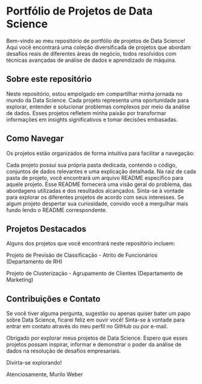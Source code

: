 # Portfólio de Projetos de Data Science
Bem-vindo ao meu repositório de portfólio de projetos de Data Science! Aqui você encontrará uma coleção diversificada de projetos que abordam desafios reais de diferentes áreas de negócio, todos resolvidos com técnicas avançadas de análise de dados e aprendizado de máquina.

## Sobre este repositório
Neste repositório, estou empolgado em compartilhar minha jornada no mundo da Data Science. Cada projeto representa uma oportunidade para explorar, entender e solucionar problemas complexos por meio da análise de dados. Esses projetos refletem minha paixão por transformar informações em insights significativos e tomar decisões embasadas.

## Como Navegar
Os projetos estão organizados de forma intuitiva para facilitar a navegação:

Cada projeto possui sua própria pasta dedicada, contendo o código, conjuntos de dados relevantes e uma explicação detalhada.
Na raiz de cada pasta de projeto, você encontrará um arquivo README específico para aquele projeto. Esse README fornecerá uma visão geral do problema, das abordagens utilizadas e dos resultados alcançados.
Sinta-se à vontade para explorar os diferentes projetos de acordo com seus interesses. Se algum projeto despertar sua curiosidade, convido você a mergulhar mais fundo lendo o README correspondente.

## Projetos Destacados
Alguns dos projetos que você encontrará neste repositório incluem:

Projeto de Previsão de Classificação - Atrito de Funcionários (Departamento de RH)

Projeto de Clusterização - Agrupamento de Clientes (Departamento de Marketing) 


## Contribuições e Contato
Se você tiver alguma pergunta, sugestão ou apenas quiser bater um papo sobre Data Science, ficarei feliz em ouvir você! Sinta-se à vontade para entrar em contato através do meu perfil no GitHub ou por e-mail.

Obrigado por explorar meus projetos de Data Science. Espero que esses projetos possam inspirar, informar e demonstrar o poder da análise de dados na resolução de desafios empresariais.

Divirta-se explorando!

Atenciosamente,
Murilo Weber
